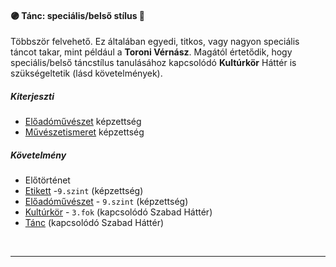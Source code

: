 #### 🟣 Tánc: speciális/belső stílus 🔁

Többször felvehető. Ez általában egyedi, titkos, vagy nagyon speciális táncot takar, mint például a **Toroni Vérnász**. Magától értetődik, hogy speciális/belső táncstílus tanulásához kapcsolódó **Kultúrkör** Háttér is szükségeltetik (lásd követelmények).

##### Kiterjeszti
- [Előadóművészet](../kepzettsegek/eloadomuveszet.md) képzettség
- [Művészetismeret](../kepzettsegek/muveszetismeret.md) képzettség

##### Követelmény
- Előtörténet
- [Etikett](../kepzettsegek/etikett.md) -`9.szint` (képzettség)
- [Előadóművészet](../kepzettsegek/eloadomuveszet.md) - `9.szint` (képzettség)
- [Kultúrkör](kulturkor.md) - `3.fok` (kapcsolódó Szabad Háttér)
- [Tánc](tanc.md)  (kapcsolódó Szabad Háttér)

<br />

---
